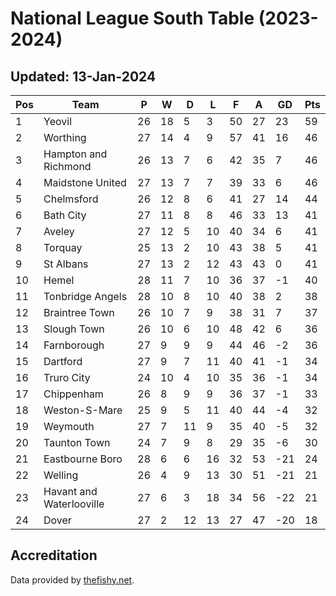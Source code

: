 # National League South Table (2023-2024)
## Updated: 13-Jan-2024

| Pos | Team | P | W | D | L | F | A | GD | Pts |
| --- | --- | --- | --- | --- | --- | --- | --- | --- | --- |
| 1 | Yeovil | 26 | 18 | 5 | 3 | 50 | 27 | 23 | 59 |
| 2 | Worthing | 27 | 14 | 4 | 9 | 57 | 41 | 16 | 46 |
| 3 | Hampton and Richmond | 26 | 13 | 7 | 6 | 42 | 35 | 7 | 46 |
| 4 | Maidstone United | 27 | 13 | 7 | 7 | 39 | 33 | 6 | 46 |
| 5 | Chelmsford | 26 | 12 | 8 | 6 | 41 | 27 | 14 | 44 |
| 6 | Bath City | 27 | 11 | 8 | 8 | 46 | 33 | 13 | 41 |
| 7 | Aveley | 27 | 12 | 5 | 10 | 40 | 34 | 6 | 41 |
| 8 | Torquay | 25 | 13 | 2 | 10 | 43 | 38 | 5 | 41 |
| 9 | St Albans | 27 | 13 | 2 | 12 | 43 | 43 | 0 | 41 |
| 10 | Hemel | 28 | 11 | 7 | 10 | 36 | 37 | -1 | 40 |
| 11 | Tonbridge Angels | 28 | 10 | 8 | 10 | 40 | 38 | 2 | 38 |
| 12 | Braintree Town | 26 | 10 | 7 | 9 | 38 | 31 | 7 | 37 |
| 13 | Slough Town | 26 | 10 | 6 | 10 | 48 | 42 | 6 | 36 |
| 14 | Farnborough | 27 | 9 | 9 | 9 | 44 | 46 | -2 | 36 |
| 15 | Dartford | 27 | 9 | 7 | 11 | 40 | 41 | -1 | 34 |
| 16 | Truro City | 24 | 10 | 4 | 10 | 35 | 36 | -1 | 34 |
| 17 | Chippenham | 26 | 8 | 9 | 9 | 36 | 37 | -1 | 33 |
| 18 | Weston-S-Mare | 25 | 9 | 5 | 11 | 40 | 44 | -4 | 32 |
| 19 | Weymouth | 27 | 7 | 11 | 9 | 35 | 40 | -5 | 32 |
| 20 | Taunton Town | 24 | 7 | 9 | 8 | 29 | 35 | -6 | 30 |
| 21 | Eastbourne Boro | 28 | 6 | 6 | 16 | 32 | 53 | -21 | 24 |
| 22 | Welling | 26 | 4 | 9 | 13 | 30 | 51 | -21 | 21 |
| 23 | Havant and Waterlooville | 27 | 6 | 3 | 18 | 34 | 56 | -22 | 21 |
| 24 | Dover | 27 | 2 | 12 | 13 | 27 | 47 | -20 | 18 |

## Accreditation 

Data provided by [thefishy.net](https://www.thefishy.net/).